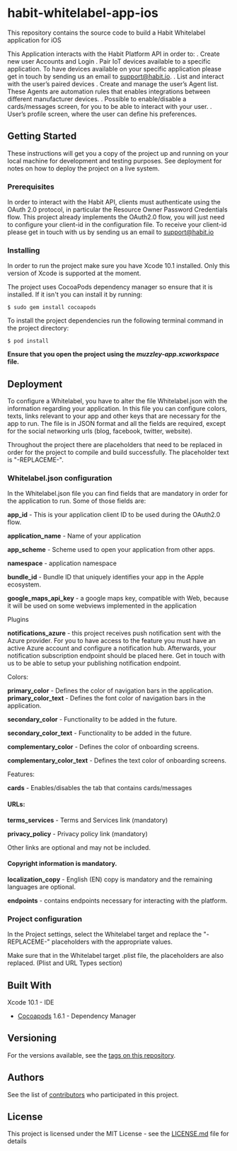 # habit-whitelabel-app-ios

This repository contains the source code to build a Habit Whitelabel application for iOS 

This Application interacts with the Habit Platform API in order to:
. Create new user Accounts and Login
. Pair IoT devices available to a specific application. To have devices available on your specific application please get in touch by sending us an email to support@habit.io.
. List and interact with the user’s paired devices
. Create and manage the user’s Agent list. These Agents are automation rules that enables integrations between different manufacturer devices.
. Possible to enable/disable a cards/messages screen, for you to be able to interact with your user. 
. User’s profile screen, where the user can define his preferences.

## Getting Started

These instructions will get you a copy of the project up and running on your local machine for development and testing purposes. See deployment for notes on how to deploy the project on a live system.

### Prerequisites

In order to interact with the Habit API, clients must authenticate using the OAuth 2.0 protocol, in particular the Resource Owner Password Credentials flow. 
This project already implements the OAuth2.0 flow, you will just need to configure your client-id in the configuration file. To receive your client-id please get in touch with us by sending us an email to support@habit.io



### Installing


In order to run the project make sure you have Xcode 10.1 installed. Only this version of Xcode is supported at the moment.

The project uses CocoaPods dependency manager so ensure that it is installed. If it isn't you can install it by running:
```
$ sudo gem install cocoapods
```


To install the project dependencies run the following terminal command in the project directory: 
```
$ pod install
```

**Ensure that you open the project using the *muzzley-app.xcworkspace* file.**

## Deployment

To configure a Whitelabel, you have to alter the file Whitelabel.json with the information regarding your application. In this file you can configure colors, texts, links relevant to your app and other keys that are necessary for the app to run. The file is in JSON format and all the fields are required, except for the social networking urls (blog, facebook, twitter, website).

Throughout the project there are placeholders that need to be replaced in order for the project to compile and build successfully. The placeholder text is "-REPLACEME-". 

### Whitelabel.json configuration

In the Whitelabel.json file you can find fields that are mandatory in order for the application to run. Some of those fields are:

**app_id** - This is your application client ID to be used during the OAuth2.0 flow.

**application_name**  - Name of your application

**app_scheme** - Scheme used to open your application from other apps.

**namespace** - application namespace

**bundle_id** - Bundle ID that uniquely identifies your app in the Apple ecosystem.

**google_maps_api_key** -  a google maps key, compatible with Web, because it will be used on some webviews implemented in the application

Plugins 

**notifications_azure** -  this project receives push notification sent with the Azure provider. For you to have access to the feature you must have an active Azure account and configure a notification hub. Afterwards, your notification subscription endpoint should be placed here. Get in touch with us to be able to setup your publishing notification endpoint.

Colors: 

**primary_color** - Defines the color of navigation bars in the application.
**primary_color_text** - Defines the font color of navigation bars in the application.

**secondary_color** - Functionality to be added in the future.

**secondary_color_text** - Functionality to be added in the future.

**complementary_color** - Defines the color of onboarding screens.

**complementary_color_text** - Defines the text color of onboarding screens.

Features:

**cards**  - Enables/disables the tab that contains cards/messages

#### URLs: ####

**terms_services** - Terms and Services link (mandatory)

**privacy_policy** - Privacy policy link (mandatory)

Other links are optional and may not be included.

#### Copyright information is mandatory. ####

**localization_copy** - English (EN) copy is mandatory and the remaining languages are optional. 

**endpoints** - contains endpoints necessary for interacting with the platform.

### Project configuration

In the Project settings, select the Whitelabel target and replace the "-REPLACEME-" placeholders with the appropriate values. 

Make sure that in the Whitelabel target .plist file, the placeholders are also replaced. (Plist and URL Types section)


## Built With

Xcode 10.1 - IDE
* [Cocoapods](https://www.cocoapods.org/) 1.6.1 - Dependency Manager

## Versioning

For the versions available, see the [tags on this repository](https://github.com/habitio/habit-whitelabel-app-ios/tags). 

## Authors

See the list of [contributors](https://github.com/habitio/habit-whitelabel-app-ios/contributors) who participated in this project.

## License

This project is licensed under the MIT License - see the [LICENSE.md](LICENSE.md) file for details


